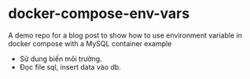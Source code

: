 # docker-compose-env-vars
A demo repo for a blog post to show how to use environment variable in docker compose with a MySQL container example
- Sử dung biến môi trường.
- Đọc file sql, insert data vào db.
